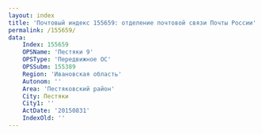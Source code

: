 ```yaml
---
layout: index
title: 'Почтовый индекс 155659: отделение почтовой связи Почты России'
permalink: /155659/
data:
    Index: 155659
    OPSName: 'Пестяки 9'
    OPSType: 'Передвижное ОС'
    OPSSubm: 155389
    Region: 'Ивановская область'
    Autonom: ''
    Area: 'Пестяковский район'
    City: Пестяки
    City1: ''
    ActDate: '20150831'
    IndexOld: ''
---
```

